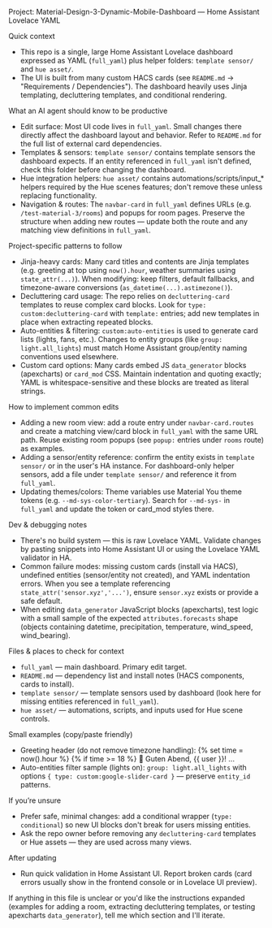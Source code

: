Project: Material-Design-3-Dynamic-Mobile-Dashboard — Home Assistant Lovelace YAML

Quick context
- This repo is a single, large Home Assistant Lovelace dashboard expressed as YAML (`full_yaml`) plus helper folders: `template sensor/` and `hue asset/`.
- The UI is built from many custom HACS cards (see `README.md` -> "Requirements / Dependencies"). The dashboard heavily uses Jinja templating, decluttering templates, and conditional rendering.

What an AI agent should know to be productive
- Edit surface: Most UI code lives in `full_yaml`. Small changes there directly affect the dashboard layout and behavior. Refer to `README.md` for the full list of external card dependencies.
- Templates & sensors: `template sensor/` contains template sensors the dashboard expects. If an entity referenced in `full_yaml` isn't defined, check this folder before changing the dashboard.
- Hue integration helpers: `hue asset/` contains automations/scripts/input_* helpers required by the Hue scenes features; don't remove these unless replacing functionality.
- Navigation & routes: The `navbar-card` in `full_yaml` defines URLs (e.g. `/test-material-3/rooms`) and popups for room pages. Preserve the structure when adding new routes — update both the route and any matching view definitions in `full_yaml`.

Project-specific patterns to follow
- Jinja-heavy cards: Many card titles and contents are Jinja templates (e.g. greeting at top using `now().hour`, weather summaries using `state_attr(...)`). When modifying: keep filters, default fallbacks, and timezone-aware conversions (`as_datetime(...).astimezone()`).
- Decluttering card usage: The repo relies on `decluttering-card` templates to reuse complex card blocks. Look for `type: custom:decluttering-card` with `template:` entries; add new templates in place when extracting repeated blocks.
- Auto-entities & filtering: `custom:auto-entities` is used to generate card lists (lights, fans, etc.). Changes to entity groups (like `group: light.all_lights`) must match Home Assistant group/entity naming conventions used elsewhere.
- Custom card options: Many cards embed JS `data_generator` blocks (apexcharts) or `card_mod` CSS. Maintain indentation and quoting exactly; YAML is whitespace-sensitive and these blocks are treated as literal strings.

How to implement common edits
- Adding a new room view: add a route entry under `navbar-card.routes` and create a matching view/card block in `full_yaml` with the same URL path. Reuse existing room popups (see `popup:` entries under `rooms` route) as examples.
- Adding a sensor/entity reference: confirm the entity exists in `template sensor/` or in the user's HA instance. For dashboard-only helper sensors, add a file under `template sensor/` and reference it from `full_yaml`.
- Updating themes/colors: Theme variables use Material You theme tokens (e.g. `--md-sys-color-tertiary`). Search for `--md-sys-` in `full_yaml` and update the token or card_mod styles there.

Dev & debugging notes
- There's no build system — this is raw Lovelace YAML. Validate changes by pasting snippets into Home Assistant UI or using the Lovelace YAML validator in HA.
- Common failure modes: missing custom cards (install via HACS), undefined entities (sensor/entity not created), and YAML indentation errors. When you see a template referencing `state_attr('sensor.xyz','...')`, ensure `sensor.xyz` exists or provide a safe default.
- When editing `data_generator` JavaScript blocks (apexcharts), test logic with a small sample of the expected `attributes.forecasts` shape (objects containing datetime, precipitation, temperature, wind_speed, wind_bearing).

Files & places to check for context
- `full_yaml` — main dashboard. Primary edit target.
- `README.md` — dependency list and install notes (HACS components, cards to install).
- `template sensor/` — template sensors used by dashboard (look here for missing entities referenced in `full_yaml`).
- `hue asset/` — automations, scripts, and inputs used for Hue scene controls.

Small examples (copy/paste friendly)
- Greeting header (do not remove timezone handling):
  {% set time = now().hour %} {% if time >= 18 %} 🌙 Guten Abend, {{ user }}! ...
- Auto-entities filter sample (lights on): `group: light.all_lights` with options `{ type: custom:google-slider-card }` — preserve `entity_id` patterns.

If you’re unsure
- Prefer safe, minimal changes: add a conditional wrapper (`type: conditional`) so new UI blocks don't break for users missing entities.
- Ask the repo owner before removing any `decluttering-card` templates or Hue assets — they are used across many views.

After updating
- Run quick validation in Home Assistant UI. Report broken cards (card errors usually show in the frontend console or in Lovelace UI preview).

If anything in this file is unclear or you'd like the instructions expanded (examples for adding a room, extracting decluttering templates, or testing apexcharts `data_generator`), tell me which section and I'll iterate.
